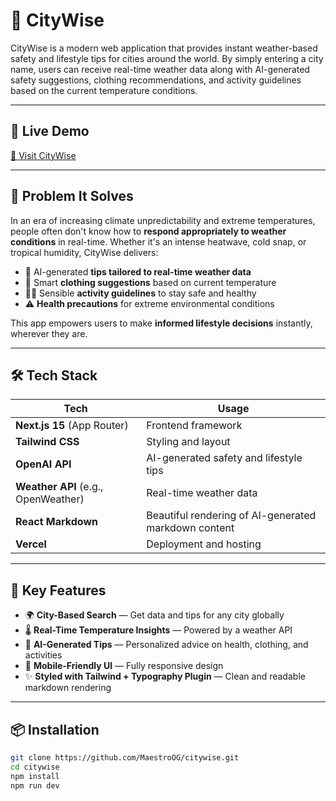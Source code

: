 # 🌆 CityWise

CityWise is a modern web application that provides instant weather-based safety and lifestyle tips for cities around the world. By simply entering a city name, users can receive real-time weather data along with AI-generated safety suggestions, clothing recommendations, and activity guidelines based on the current temperature conditions.

---

## 🚀 Live Demo

[🔗 Visit CityWise](https://citywise.vercel.app/)

---

## 🎯 Problem It Solves

In an era of increasing climate unpredictability and extreme temperatures, people often don't know how to **respond appropriately to weather conditions** in real-time. Whether it's an intense heatwave, cold snap, or tropical humidity, CityWise delivers:

- 🧠 AI-generated **tips tailored to real-time weather data**
- 👕 Smart **clothing suggestions** based on current temperature
- 🏃‍♂️ Sensible **activity guidelines** to stay safe and healthy
- ⚠️ **Health precautions** for extreme environmental conditions

This app empowers users to make **informed lifestyle decisions** instantly, wherever they are.

---

## 🛠️ Tech Stack

| Tech       | Usage |
|------------|-------|
| **Next.js 15** (App Router) | Frontend framework |
| **Tailwind CSS** | Styling and layout |
| **OpenAI API** | AI-generated safety and lifestyle tips |
| **Weather API** (e.g., OpenWeather) | Real-time weather data |
| **React Markdown** | Beautiful rendering of AI-generated markdown content |
| **Vercel** | Deployment and hosting |

---

## 🧩 Key Features

- 🌍 **City-Based Search** — Get data and tips for any city globally
- 🌡️ **Real-Time Temperature Insights** — Powered by a weather API
- 🧠 **AI-Generated Tips** — Personalized advice on health, clothing, and activities
- 📱 **Mobile-Friendly UI** — Fully responsive design
- ✨ **Styled with Tailwind + Typography Plugin** — Clean and readable markdown rendering

---

## 📦 Installation

```bash
git clone https://github.com/MaestroOG/citywise.git
cd citywise
npm install
npm run dev

